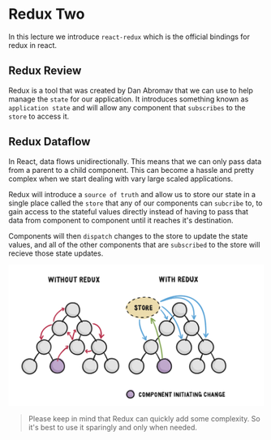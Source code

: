 # Redux Two

In this lecture we introduce `react-redux` which is the official bindings for redux in react.

## Redux Review

Redux is a tool that was created by Dan Abromav that we can use to help manage the `state` for our application. It introduces something known as `application state` and will allow any component that `subscribes` to the `store` to access it.

## Redux Dataflow

In React, data flows unidirectionally. This means that we can only pass data from a parent to a child component. This can become a hassle and pretty complex when we start dealing with vary large scaled applications.

Redux will introduce a `source of truth` and allow us to store our state in a single place called the `store` that any of our components can `subcribe` to, to gain access to the stateful values directly instead of having to pass that data from component to component until it reaches it's destination.

Components will then `dispatch` changes to the store to update the state values, and all of the other components that are `subscribed` to the store will recieve those state updates.

![Redux VS No Redux](images/reduxflow.png)

> Please keep in mind that Redux can quickly add some complexity. So it's best to use it sparingly and only when needed.
